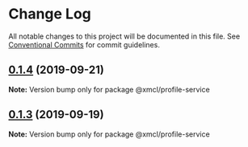 # Change Log

All notable changes to this project will be documented in this file.
See [Conventional Commits](https://conventionalcommits.org) for commit guidelines.

## [0.1.4](https://github.com/Voxelum/minecraft-launcher-core-node/compare/@xmcl/profile-service@0.1.3...@xmcl/profile-service@0.1.4) (2019-09-21)

**Note:** Version bump only for package @xmcl/profile-service





## [0.1.3](https://github.com/Voxelum/minecraft-launcher-core-node/compare/@xmcl/profile-service@0.1.2...@xmcl/profile-service@0.1.3) (2019-09-19)

**Note:** Version bump only for package @xmcl/profile-service
